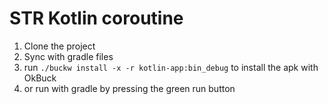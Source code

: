 # STR Kotlin coroutine

1. Clone the project
2. Sync with gradle files
3. run `./buckw install -x -r kotlin-app:bin_debug` to install the apk with OkBuck
4. or run with gradle by pressing the green run button

